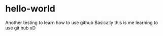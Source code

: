 # hello-world
Another testing to learn how to use github
Basically this is me learning to use git hub xD
